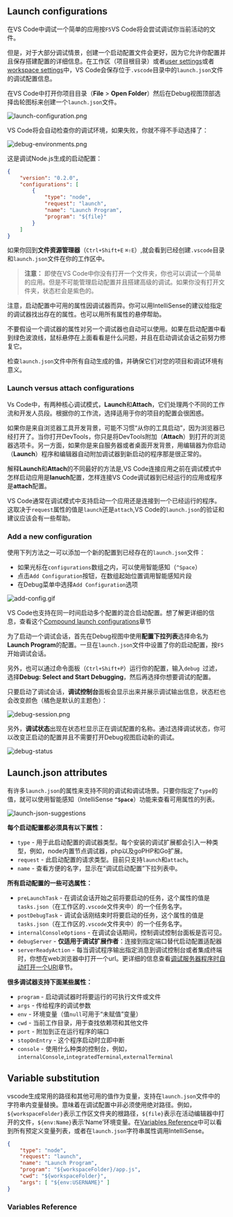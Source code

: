## Launch configurations

在VS Code中调试一个简单的应用按`F5`VS Code将会尝试调试你当前活动的文件。

但是，对于大部分调试情景，创建一个启动配置文件会更好，因为它允许你配置并且保存搭建配置的详细信息。在工作区（项目根目录）或者[user settings](https://code.visualstudio.com/docs/editor/debugging#_global-launch-configuration)或者[workspace settings](https://code.visualstudio.com/docs/editor/multi-root-workspaces#_workspace-launch-configurations)中，VS Code会保存位于`.vscode`目录中的`launch.json`文件的调试配置信息。

在VS Code中打开你项目目录（**File** > **Open Folder**）然后在Debug视图顶部选择齿轮图标来创建一个`launch.json`文件。

![launch-configuration.png](https://github.com/floraluo/blog/tree/master/translation/image/vscode/launch-configuration.png)

VS Code将会自动检查你的调试环境，如果失败，你就不得不手动选择了：

![debug-environments.png](https://github.com/floraluo/blog/tree/master/translation/image/vscode/debug-environments.png)

这是调试Node.js生成的启动配置：

```json
{
    "version": "0.2.0",
    "configurations": [
        {
            "type": "node",
            "request": "launch",
            "name": "Launch Program",
            "program": "${file}"
        }
    ]
}
```

如果你回到**文件资源管理器**（`Ctrl+Shift+E` `⌘⇧E`）,就会看到已经创建`.vscode`目录和`launch.json`文件在你的工作区中。

> **注意：** 即使在VS Code中你没有打开一个文件夹，你也可以调试一个简单的应用。但是不可能管理启动配置并且搭建高级的调试。如果你没有打开文件夹，状态栏会是紫色的。

注意，启动配置中可用的属性因调试器而异。你可以用IntelliSense的建议给指定的调试器找出存在的属性。也可以用所有属性的悬停帮助。

不要假设一个调试器的属性对另一个调试器也自动可以使用。如果在启动配置中看到绿色波浪线，鼠标悬停在上面看看是什么问题，并且在启动调试会话之前努力修复它。

检查`launch.json`文件中所有自动生成的值，并确保它们对您的项目和调试环境有意义。

### Launch versus attach configurations

Vs Code中，有两种核心调试模式，**Launch**和**Attach**，它们处理两个不同的工作流和开发人员段。根据你的工作流，选择适用于你的项目的配置会很困惑。

如果你是来自浏览器工具开发背景，可能不习惯“从你的工具启动”，因为浏览器已经打开了。当你打开DevTools，你只是将DevTools附加（**Attach**）到打开的浏览器选项卡。另一方面，如果你是来自服务器或者桌面开发背景，用编辑器为你启动（**Launch**）程序和编辑器自动附加调试器到新启动的程序那是很正常的。

解释**Launch**和**Attach**的不同最好的方法是,VS Code连接应用之前在调试模式中怎样启动应用是**lanuch**配置，怎样连接VS Code调试器到已经运行的应用或程序是**attach**配置。

VS Code通常在调试模式中支持启动一个应用还是连接到一个已经运行的程序。这取决于`request`属性的值是`launch`还是`attach`,VS Code的`launch.json`的验证和建议应该会有一些帮助。

### Add a new configuration

使用下列方法之一可以添加一个新的配置到已经存在的`launch.json`文件：

- 如果光标在`configurations`数组之内，可以使用智能感知（`^Space`）
- 点击`Add Configuration`按钮，在数组起始位置调用智能感知片段
- 在Debug菜单中选择`Add Configuration`选项

![add-config.gif](https://github.com/floraluo/blog/tree/master/translation/image/vscode/add-config.gif)

VS Code也支持在同一时间启动多个配置的混合启动配置。想了解更详细的信息，查看这个[Compound launch configurations](https://code.visualstudio.com/docs/editor/debugging#_compound-launch-configurations)章节

为了启动一个调试会话，首先在Debug视图中使用**配置下拉列表**选择命名为**Launch Program**的配置。一旦在`launch.json`文件中设置了你的启动配置，按`F5`开始调试会话。

另外，也可以通过命令面板（`Ctrl+Shift+P`）运行你的配置，输入`debug `过滤，选择**Debug: Select and Start Debugging**，然后再选择你想要调试的配置。

只要启动了调试会话，**调试控制台**面板会显示出来并展示调试输出信息，状态栏也会改变颜色（橘色是默认的主题色）：

![debug-session.png](https://github.com/floraluo/blog/tree/master/translation/image/vscode/debug-session.png)

另外，**调试状态**出现在状态栏显示正在调试配置的名称。通过选择调试状态，你可以改变正启动的配置并且不需要打开Debug视图启动新的调试。

![debug-status](https://github.com/floraluo/blog/tree/master/translation/image/vscode/debug-status.png)

## Launch.json attributes

有许多`launch.json`的属性来支持不同的调试和调试场景。只要你指定了`type`的值，就可以使用智能感知（IntelliSense **`^Space`**）功能来查看可用属性的列表。

![launch-json-suggestions](https://github.com/floraluo/blog/tree/master/translation/image/vscode/launch-json-suggestions.png)

**每个启动配置都必须具有以下属性：**

- `type` - 用于此启动配置的调试器类型。每个安装的调试扩展都会引入一种类型，例如，node内置节点调试器，php以及goPHP和Go扩展。
- `request` - 此启动配置的请求类型。目前只支持`launch`和`attach`。
- `name` - 查看方便的名字，显示在“调试启动配置”下拉列表中。

**所有启动配置的一些可选属性：**

- `preLaunchTask` - 在调试会话开始之前将要启动的任务，这个属性的值是`tasks.json`（在工作区的`.vscode`文件夹中）的一个任务名字。
- `postDebugTask` - 调试会话刚结束时将要启动的任务，这个属性的值是`tasks.json`（在工作区的`.vscode`文件夹中）的一个任务名字。
- `internalConsoleOptions` - 在调试会话期间，控制调试控制台面板是否可见。
- `debugServer` - **仅适用于调试扩展作者**：连接到指定端口替代启动配置适配器
- `serverReadyAction` - 每当调试程序输出指定消息到调试控制台或者集成终端时，你想在web浏览器中打开一个url。更详细的信息查看[调试服务器程序时自动打开一个URI](https://code.visualstudio.com/docs/editor/debugging#_remote-debugging)章节。

**很多调试器支持下面某些属性：**

- `program` - 启动调试器时将要运行的可执行文件或文件
- `args` - 传给程序的调试参数
- `env` - 环境变量（值`null`可用于“未赋值”变量）
- `cwd` - 当前工作目录，用于查找依赖项和其他文件
- `port` - 附加到正在运行程序的端口
- `stopOnEntry` - 这个程序启动时立即中断
- `console` - 使用什么种类的控制台，例如，`internalConsole`,`integratedTerminal`,`externalTerminal`


## Variable substitution

vscode生成常用的路径和其他可用的值作为变量，支持在`launch.json`文件中的字符串内变量替换。意味着在调试配置中非必须使用绝对路径。例如，`${workspaceFolder}`表示工作区文件夹的根路径，`${file}`表示在活动编辑器中打开的文件，`${env:Name}`表示‘Name’环境变量。在[Variables Reference](https://code.visualstudio.com/docs/editor/variables-reference)中可以看到所有预定义变量列表，或者在`launch.json`字符串属性调用IntelliSense。

``` json
{
    "type": "node",
    "request": "launch",
    "name": "Launch Program",
    "program": "${workspaceFolder}/app.js",
    "cwd": "${workspaceFolder}",
    "args": [ "${env:USERNAME}" ]
}
```

  ### Variables Reference